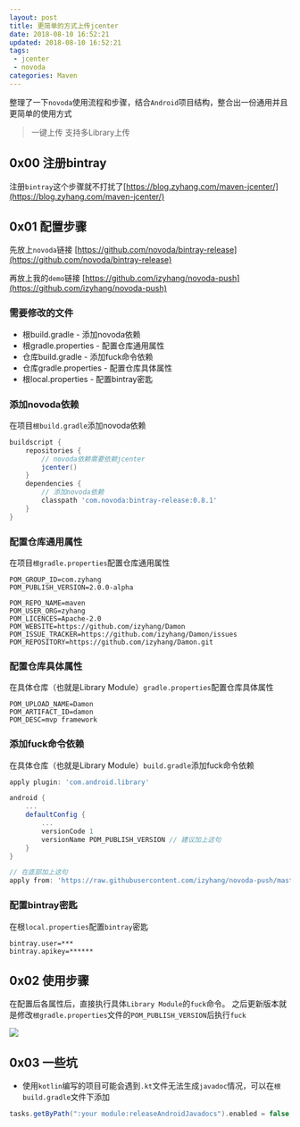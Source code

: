```yaml
---
layout: post
title: 更简单的方式上传jcenter
date: 2018-08-10 16:52:21
updated: 2018-08-10 16:52:21
tags:
 - jcenter
 - novoda
categories: Maven
---
```


整理了一下`novoda`使用流程和步骤，结合`Android`项目结构，整合出一份通用并且更简单的使用方式

> 一键上传
> 支持多Library上传

<!-- More -->

## 0x00 注册bintray

注册`bintray`这个步骤就不打扰了[https://blog.zyhang.com/maven-jcenter/](https://blog.zyhang.com/maven-jcenter/)

## 0x01 配置步骤

先放上`novoda`链接
[https://github.com/novoda/bintray-release](https://github.com/novoda/bintray-release)

再放上我的`demo`链接
[https://github.com/izyhang/novoda-push](https://github.com/izyhang/novoda-push)

### 需要修改的文件

- 根build.gradle - 添加novoda依赖
- 根gradle.properties - 配置仓库通用属性
- 仓库build.gradle - 添加fuck命令依赖
- 仓库gradle.properties - 配置仓库具体属性
- 根local.properties - 配置bintray密匙

### 添加novoda依赖

在项目`根build.gradle`添加novoda依赖
``` groovy
buildscript {
    repositories {
        // novoda依赖需要依赖jcenter
        jcenter()
    }
    dependencies {
        // 添加novoda依赖
        classpath 'com.novoda:bintray-release:0.8.1'
    }
}
```

### 配置仓库通用属性

在项目`根gradle.properties`配置仓库通用属性
``` properties
POM_GROUP_ID=com.zyhang
POM_PUBLISH_VERSION=2.0.0-alpha

POM_REPO_NAME=maven
POM_USER_ORG=zyhang
POM_LICENCES=Apache-2.0
POM_WEBSITE=https://github.com/izyhang/Damon
POM_ISSUE_TRACKER=https://github.com/izyhang/Damon/issues
POM_REPOSITORY=https://github.com/izyhang/Damon.git
```

### 配置仓库具体属性

在具体仓库（也就是Library Module）`gradle.properties`配置仓库具体属性
``` properties
POM_UPLOAD_NAME=Damon
POM_ARTIFACT_ID=damon
POM_DESC=mvp framework
```

### 添加fuck命令依赖

在具体仓库（也就是Library Module）`build.gradle`添加fuck命令依赖
``` groovy
apply plugin: 'com.android.library'

android {
    ...
    defaultConfig {
        ...
        versionCode 1
        versionName POM_PUBLISH_VERSION // 建议加上这句
    }
}

// 在底部加上这句
apply from: 'https://raw.githubusercontent.com/izyhang/novoda-push/master/gradle/push.gradle'
```

### 配置bintray密匙

在根`local.properties`配置`bintray`密匙
``` properties
bintray.user=***
bintray.apikey=******
```

## 0x02 使用步骤

在配置后各属性后，直接执行具体`Library Module`的`fuck`命令。
之后更新版本就是修改`根gradle.properties`文件的`POM_PUBLISH_VERSION`后执行`fuck`

![](https://images.zyhang.com/18-8-10/69524790.jpg)

## 0x03 一些坑

- 使用`kotlin`编写的项目可能会遇到`.kt`文件无法生成`javadoc`情况，可以在`根build.gradle`文件下添加
``` groovy
tasks.getByPath(":your module:releaseAndroidJavadocs").enabled = false
```